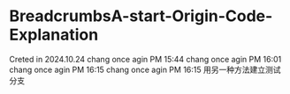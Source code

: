 # BreadcrumbsA-start-Origin-Code-Explanation
Creted in  2024.10.24
chang once agin PM 15:44
chang once agin PM 16:01
chang once agin PM 16:15
chang once agin PM 16:15 用另一种方法建立测试分支

